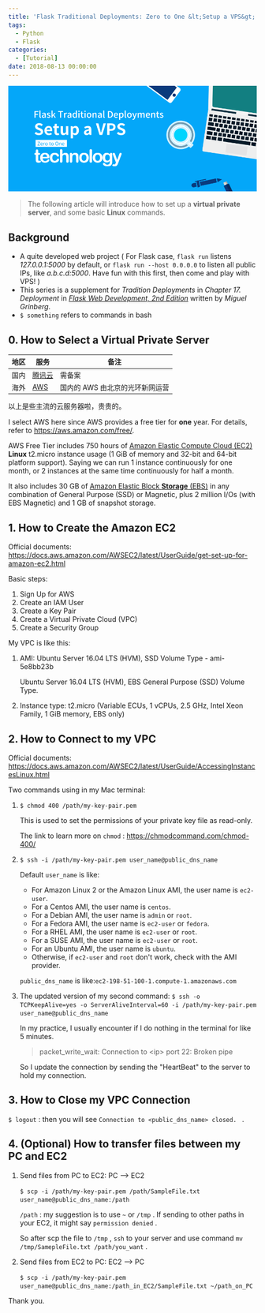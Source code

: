 ```yaml
---
title: 'Flask Traditional Deployments: Zero to One &lt;Setup a VPS&gt;'
tags:
  - Python
  - Flask
categories:
  - [Tutorial]
date: 2018-08-13 00:00:00
---
```


<img src="/Flask-Traditional-Deployments-Zero-to-One-Setup-a-VPS/Flask_Traditional_Deployments_Zero_to_One_Setup_a_VPS_avatar.png">

> The following article will introduce how to set up a **virtual private server**, and some basic **Linux** commands. 

<!-- more -->

## Background 

- A quite developed web project ( For Flask case, `flask run` listens *127.0.0.1:5000* by default, or `flask run --host 0.0.0.0` to listen all public IPs, like *a.b.c.d:5000*. Have fun with this first, then come and play with VPS! )
- This series is a supplement for *Tradition Deployments* in *Chapter 17. Deployment* in *[Flask Web Development, 2nd Edition][url_flask_web_dev]* written by *Miguel Grinberg*. 
- `$ something` refers to commands in bash

## 0. How to Select a Virtual Private Server 

| 地区 | 服务                   | 备注                          |
| ---- | --------------------- | ----------------------------- |
| 国内 | [腾讯云][url_tx_cloud] | 需备案                        |
| 海外 | [AWS][url_aws]         | 国内的 AWS 由北京的光环新网运营 |

以上是些主流的云服务器啦，贵贵的。

I select AWS here since AWS provides a free tier for **one** year. For details, refer to https://aws.amazon.com/free/. 

AWS Free Tier includes 750 hours of [Amazon Elastic Compute Cloud (EC2)](https://aws.amazon.com/ec2/) **Linux** t2.micro instance usage (1 GiB of memory and 32-bit and 64-bit platform support). Saying we can run 1 instance continuously for one month, or 2 instances at the same time continuously for half a month. 

It also includes 30 GB of [Amazon Elastic Block **Storage** (EBS)](https://aws.amazon.com/ebs/) in any combination of General Purpose (SSD) or Magnetic, plus 2 million I/Os (with EBS Magnetic) and 1 GB of snapshot storage. 

## 1. How to Create the Amazon EC2

Official documents: https://docs.aws.amazon.com/AWSEC2/latest/UserGuide/get-set-up-for-amazon-ec2.html

Basic steps:

1. Sign Up for AWS
2. Create an IAM User
3. Create a Key Pair
4. Create a Virtual Private Cloud (VPC)
5. Create a Security Group

My VPC is like this:

1. AMI: Ubuntu Server 16.04 LTS (HVM), SSD Volume Type - ami-5e8bb23b

    Ubuntu Server 16.04 LTS (HVM), EBS General Purpose (SSD) Volume Type. 

2. Instance type: t2.micro (Variable ECUs, 1 vCPUs, 2.5 GHz, Intel Xeon Family, 1 GiB memory, EBS only)

## 2. How to Connect to my VPC

Official documents: https://docs.aws.amazon.com/AWSEC2/latest/UserGuide/AccessingInstancesLinux.html

Two commands using in my Mac terminal:

1. `$ chmod 400 /path/my-key-pair.pem` 

    This is used to set the permissions of your private key file as read-only. 

    The link to learn more on `chmod` : https://chmodcommand.com/chmod-400/

2. `$ ssh -i /path/my-key-pair.pem user_name@public_dns_name` 

    Default `user_name` is like:

    * For Amazon Linux 2 or the Amazon Linux AMI, the user name is `ec2-user`.
    * For a Centos AMI, the user name is `centos`.
    * For a Debian AMI, the user name is `admin` or `root`.
    * For a Fedora AMI, the user name is `ec2-user` or `fedora`.
    * For a RHEL AMI, the user name is `ec2-user` or `root`.
    * For a SUSE AMI, the user name is `ec2-user` or `root`.
    * For an Ubuntu AMI, the user name is `ubuntu`.
    * Otherwise, if `ec2-user` and `root` don't work, check with the AMI provider.

    `public_dns_name` is like:`ec2-198-51-100-1.compute-1.amazonaws.com` 

3. The updated version of my second command: `$ ssh -o TCPKeepAlive=yes -o ServerAliveInterval=60 -i /path/my-key-pair.pem user_name@public_dns_name` 

    In my practice, I usually encounter if I do nothing in the terminal for like 5 minutes.

    > packet_write_wait: Connection to &lt;ip&gt; port 22: Broken pipe 

    So I update the connection by sending the "HeartBeat" to the server to hold my connection. 

## 3. How to Close my VPC Connection 

`$ logout` : then you will see `Connection to <public_dns_name> closed. ` .

## 4. (Optional) How to transfer files between my PC and EC2

1. Send files from PC to EC2: PC --> EC2

    `$ scp -i /path/my-key-pair.pem /path/SampleFile.txt user_name@public_dns_name:/path`

    `/path` : my suggestion is to use `~` or `/tmp` . If sending to other paths in your EC2, it might say `permission denied` . 

    So after scp the file to `/tmp` , `ssh` to your server and use command `mv /tmp/SamepleFile.txt /path/you_want` .

2. Send files from EC2 to PC: EC2 --> PC

    `$ scp -i /path/my-key-pair.pem user_name@public_dns_name:/path_in_EC2/SampleFile.txt ~/path_on_PC`

Thank you. 

[url_tx_cloud]: https://cloud.tencent.com/
[url_aws]: https://aws.amazon.com/
[url_flask_web_dev]: https://www.oreilly.com/library/view/flask-web-development/9781491991725/
